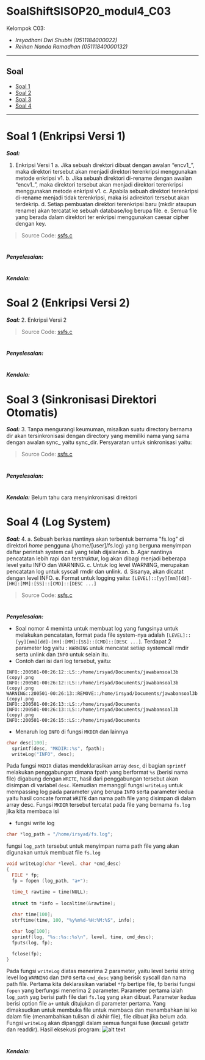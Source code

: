 # SoalShiftSISOP20_modul4_C03
Kelompok C03:
* _Irsyadhani Dwi Shubhi (0511184000022)_
* _Reihan Nanda Ramadhan (05111840000132)_

----------------------------------------------------------------
## Soal
* [Soal 1](#soal-1-enkripsi-versi-1)
* [Soal 2](#soal-1-enkripsi-versi-2)
* [Soal 3](#soal-3-sinkronisasi-direktori-otomatis)
* [Soal 4](#soal-4-log-system)
----------------------------------------------------------------
# Soal 1 (Enkripsi Versi 1)
   _**Soal:**_
   1. Enkripsi Versi 1
a. Jika sebuah direktori dibuat dengan awalan “encv1_”, maka direktori tersebut
akan menjadi direktori terenkripsi menggunakan metode enkripsi v1.
b. Jika sebuah direktori di-rename dengan awalan “encv1_”, maka direktori tersebut
akan menjadi direktori terenkripsi menggunakan metode enkripsi v1.
c. Apabila sebuah direktori terenkripsi di-rename menjadi tidak terenkripsi, maka isi
adirektori tersebut akan terdekrip.
d. Setiap pembuatan direktori terenkripsi baru (mkdir ataupun rename) akan
tercatat ke sebuah database/log berupa file.
e. Semua file yang berada dalam direktori ter enkripsi menggunakan caesar cipher
dengan key.
   > Source Code: [ssfs.c](https://github.com/irsyadhani22/SoalShiftSISOP20_modul4_C03/blob/master/ssfs.c)

#

_**Penyelesaian:**_

#
_**Kendala:**_
#
# Soal 2 (Enkripsi Versi 2)
   _**Soal:**_
   2. Enkripsi Versi 2
   > Source Code: [ssfs.c](https://github.com/irsyadhani22/SoalShiftSISOP20_modul4_C03/blob/master/ssfs.c)

#

_**Penyelesaian:**_

#
_**Kendala:**_
#
# Soal 3 (Sinkronisasi Direktori Otomatis)
   _**Soal:**_
   3. Tanpa mengurangi keumuman, misalkan suatu directory bernama dir akan tersinkronisasi dengan directory yang memiliki nama yang sama dengan awalan sync_ yaitu sync_dir. Persyaratan untuk sinkronisasi yaitu:

   > Source Code: [ssfs.c](https://github.com/irsyadhani22/SoalShiftSISOP20_modul4_C03/blob/master/ssfs.c)

#

_**Penyelesaian:**_

#
_**Kendala:**_
Belum tahu cara menyinkronisasi direktori
#
# Soal 4 (Log System)
   _**Soal:**_
4. a.	Sebuah berkas nantinya akan terbentuk bernama "fs.log" di direktori *home* pengguna (/home/[user]/fs.log) yang berguna menyimpan daftar perintah system call yang telah dijalankan.
b.	Agar nantinya pencatatan lebih rapi dan terstruktur, log akan dibagi menjadi beberapa level yaitu INFO dan WARNING.
c.	Untuk log level WARNING, merupakan pencatatan log untuk syscall rmdir dan unlink.
d.	Sisanya, akan dicatat dengan level INFO.
e.	Format untuk logging yaitu: ```[LEVEL]::[yy][mm][dd]-[HH]:[MM]:[SS]::[CMD]::[DESC ...]```

   > Source Code: [ssfs.c](https://github.com/irsyadhani22/SoalShiftSISOP20_modul4_C03/blob/master/ssfs.c)

#

_**Penyelesaian:**_
* Soal nomor 4 meminta untuk membuat log yang fungsinya untuk melakukan pencatatan, format pada file system-nya adalah ```[LEVEL]::[yy][mm][dd]-[HH]:[MM]:[SS]::[CMD]::[DESC ...]```. Terdapat 2 parameter log yaitu : ```WARNING``` untuk mencatat setiap systemcall rmdir serta unlink dan ```INFO``` untuk selain itu.
* Contoh dari isi dari log tersebut, yaitu:
```
INFO::200501-00:26:12::LS::/home/irsyad/Documents/jawabansoal3b (copy).png
INFO::200501-00:26:12::LS::/home/irsyad/Documents/jawabansoal3b (copy).png
WARNING::200501-00:26:13::REMOVE::/home/irsyad/Documents/jawabansoal3b (copy).png
INFO::200501-00:26:13::LS::/home/irsyad/Documents
INFO::200501-00:26:13::LS::/home/irsyad/Documents/jawabansoal3b (copy).png
INFO::200501-00:26:15::LS::/home/irsyad/Documents
```
* Menaruh log ```INFO``` di fungsi ```MKDIR``` dan lainnya
```c
char desc[100];
  sprintf(desc, "MKDIR::%s", fpath);
  writeLog("INFO", desc);
```
Pada fungsi ```MKDIR``` diatas mendeklarasikan array ```desc```, di bagian ```sprintf``` melakukan penggabungan dimana fpath yang berformat ```%s``` (berisi nama file) digabung dengan ```WRITE```, hasil dari penggabungan tersebut akan disimpan di variabel ```desc```. Kemudian memanggil fungsi ```writeLog``` untuk mempassing log pada parameter yang berupa ```INFO``` serta parameter kedua yaitu hasil concate format ```WRITE``` dan nama path file yang disimpan di dalam array desc. Fungsi ```MKDIR``` tersebut tercatat pada file yang bernama ```fs.log``` jika kita membaca isi
* fungsi write log
```c
char *log_path = "/home/irsyad/fs.log";
```
fungsi ```log_path``` tersebut untuk menyimpan nama path file yang akan digunakan untuk membuat file ```fs.log```
```c
void writeLog(char *level, char *cmd_desc)
{
  FILE * fp;
  fp = fopen (log_path, "a+");

  time_t rawtime = time(NULL);
  
  struct tm *info = localtime(&rawtime);
  
  char time[100];
  strftime(time, 100, "%y%m%d-%H:%M:%S", info);

  char log[100];
  sprintf(log, "%s::%s::%s\n", level, time, cmd_desc);
  fputs(log, fp);

  fclose(fp);
}
```
Pada fungsi ```writeLog``` diatas menerima 2 parameter, yaitu level berisi string level log ```WARNING``` dan ```INFO``` serta ```cmd_desc``` yang berisik syscall dan nama path file. Pertama kita deklarasikan variabel ```*fp``` bertipe file, fp berisi fungsi ```fopen``` yang berfungsi menerima 2 parameter. Parameter pertama ialah ```log_path```  yag berisi path file dari ```fs.log``` yang akan dibuat. Parameter kedua berisi option file ```a+``` untuk ditujukan di parameter pertama. Yang dimaksudkan untuk membuka file untuk membaca dan menambahkan isi ke dalam file (menambahkan tulisan di akhir file), file dibuat jika belum ada. Fungsi ```writeLog``` akan dipanggil dalam semua fungsi fuse (kecuali getattr dan readdir). 
Hasil eksekusi program:
![alt text](https://github.com/irsyadhani22/SoalShiftSISOP20_modul4_C03/blob/master/gambar/soal4/soal4.png "Hasil Soal 4")
#
_**Kendala:**_
